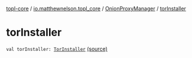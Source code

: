 [topl-core](../../index.md) / [io.matthewnelson.topl_core](../index.md) / [OnionProxyManager](index.md) / [torInstaller](./tor-installer.md)

# torInstaller

`val torInstaller: `[`TorInstaller`](../../io.matthewnelson.topl_core.util/-tor-installer/index.md) [(source)](https://github.com/05nelsonm/TorOnionProxyLibrary-Android/blob/master/topl-core/src/main/java/io/matthewnelson/topl_core/OnionProxyManager.kt#L106)
